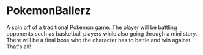 # PokemonBallerz
A spin off of a traditional Pokemon game. 
The player will be battling opponents such as basketball players while also going through a mini story.
There will be a final boss who the character has to battle and win against.
That's all!

